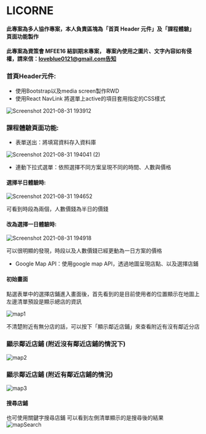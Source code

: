 # LICORNE

#### 此專案為多人協作專案，本人負責區塊為「首頁 Header 元件」及「課程體驗」頁面功能製作

**此專案為資策會 MFEE16 結訓期末專案，
專案內使用之圖片、文字內容如有侵權，請來信：loveblue0121@gmail.com告知**

### 首頁Header元件:
- 使用Bootstrap以及media screen製作RWD
- 使用React NavLink 將選單上active的項目套用指定的CSS樣式

![Screenshot 2021-08-31 193912](https://user-images.githubusercontent.com/83852316/131496123-3c05e5be-0d26-4180-80e5-a6cbb7ffec37.png)


### 課程體驗頁面功能:

- 表單送出：將填寫資料存入資料庫

![Screenshot 2021-08-31 194041 (2)](https://user-images.githubusercontent.com/83852316/131497799-96d89b70-1509-4586-bea6-0e02e91bfe26.png)


- 連動下拉式選單：依照選擇不同方案呈現不同的時間、人數與價格

#### 選擇半日體驗時:

![Screenshot 2021-08-31 194652](https://user-images.githubusercontent.com/83852316/131497095-7bdc82bc-ecab-455c-aaba-fadd9168d562.png)

可看到時段為兩個，人數價錢為半日的價錢

#### 改為選擇一日體驗時:

![Screenshot 2021-08-31 194918](https://user-images.githubusercontent.com/83852316/131497361-f71d0a0d-36aa-4575-a8d5-87fdcea33bee.png)

可以很明顯的發現，時段以及人數價錢已經更動為一日方案的價格

- Google Map API：使用google map API，透過地圖呈現店點、以及選擇店鋪

#### 初始畫面
點選表單中的選擇店鋪進入畫面後，首先看到的是目前使用者的位置顯示在地圖上
左邊清單預設是顯示總店的資訊


![map1](https://user-images.githubusercontent.com/83852316/132485611-192a08dd-ce34-4e15-bd24-c3afe612915a.png)


不清楚附近有無分店的話，可以按下「顯示鄰近店鋪」來查看附近有沒有鄰近分店
### 顯示鄰近店鋪 (附近沒有鄰近店鋪的情況下)

![map2](https://user-images.githubusercontent.com/83852316/132486164-5a945d04-c036-4003-ad0d-e64eab47ed73.png)


### 顯示鄰近店鋪 (附近有鄰近店鋪的情況)

![map3](https://user-images.githubusercontent.com/83852316/132487942-2672cf5c-2e96-4f2e-b291-4d1b64a1594b.png)


#### 搜尋店鋪
也可使用關鍵字搜尋店鋪
可以看到左側清單顯示的是搜尋後的結果
![mapSearch](https://user-images.githubusercontent.com/83852316/132488750-72371491-e9f9-4a4c-bbb2-1df060602084.png)

